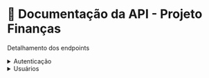 # 📘 Documentação da API - Projeto Finanças

Detalhamento dos endpoints
<details>
  <summary>Autenticação</summary>

### POST `/api/auth/login`

Autentica o usuário com `username` e `password`.

#### Request
```json
{
    "username": "username",
    "password": "123"
}
```

#### Response
```json
{
    "access_token": "xxx",
    "refresh_token": "yyy",
    "message": "Usuário logado com sucesso"
}
```

---

### POST `/api/auth/refresh`

Gera novos tokens com base no `refresh_token`.

#### Headers
`Authorization: Bearer <refresh_token>`

#### Response
```json
{
    "access_token": "xxx",
    "refresh_token": "yyy",
    "message": "Novos tokens foram gerados"
}
```

---

### POST `/api/auth/logout`

Revoga o `refresh_token` e encerra a sessão.

#### Headers
`Authorization: Bearer <refresh_token>`

#### Response
```json
{
    "message": "Usuário deslogado com sucesso"
}
```

---

### GET `/api/auth/me`

Valida o `access_token` e retorna os dados do usuário autenticado.

#### Headers
`Authorization: Bearer <access_token>`

#### Response
```json
{
    "id": 1,
    "nickname": "username",
    "message": "Autenticado"
}
```
---

### GET `/api/auth/confirm/<token>`

Valida o token de confirmação de email.

#### Response
```json
{
    "message": "Email confirmado com sucesso"
}
```
---

### POST `/api/auth/reenvio`

Reenvia token de verificação de email.

#### Request
```json
{
    "email": "mail@domain.com"
}
```
#### Response
```json
{
    "message": "Email de confirmação foi reenviado"
}
```
---
</details>

<details>
  <summary>Usuários</summary>

### POST `/api/users/registro`

Cria um novo usuário.

#### Headers
`Authorization: Bearer <access_token>`

#### Request
```json
{
    "name":"Real Name",
    "username":"xyz",
    "password":"pass",
    "email":"xyz@domain.com"
}
```

#### Response
```json
{
    "message": "Usuário xyz registrado"
}
```

---

### GET `/api/users`

Lista todos os usuários (Admin only).

#### Headers
`Authorization: Bearer <access_token>`

#### Response
```json
{
  [
    {
        "created_at": "2025-07-14T05:48:03",
        "id": 1,
        "name": "Real Name",
        "username": "user1"
    },
    {
        "created_at": "2025-07-14T05:48:04",
        "id": 2,
        "name": "Real Name",
        "username": "user2"
    }
]
}
```
---

### GET `/api/users/<id>`

Lista um usuário específico (Admin or Owner only).

#### Headers
`Authorization: Bearer <access_token>`

#### Response
```json

{
    "created_at": "2025-07-14T05:48:04",
    "id": 1,
    "name": "Real Name",
    "username": "user1"
}
```

---

### PATCH `/api/users/<id>`

Atualiza dados do usuário especificado (Admin or Owner only).

#### Headers
`Authorization: Bearer <access_token>`

#### Request
```json
{
  "name": "Novo Nome"
}
```

#### Response
```json
{
    "created_at": "2025-07-14T05:48:04",
    "id": 1,
    "name": "Novo Nome",
    "username": "user1"
}
```
---

### DELETE `/api/users/<id>`

Remove o usuário especificado (Admin only).

#### Headers
`Authorization: Bearer <access_token>`

#### Response
```json
{
    "message": "Usuário user1 foi deletado"
}
```
---
</details>